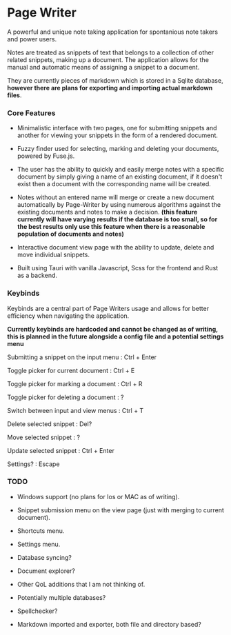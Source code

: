 # Page Writer

A powerful and unique note taking application for spontanious note takers and power users.

Notes are treated as snippets of text that belongs to a collection of other related snippets, making up a document. The application allows for the manual and automatic means of assigning a snippet to a document.

They are currently pieces of markdown which is stored in a Sqlite database, **however there are plans for exporting and importing actual markdown files**.

### Core Features

- Minimalistic interface with two pages, one for submitting snippets and another for viewing your snippets in the form of a rendered document.

- Fuzzy finder used for selecting, marking and deleting your documents, powered by Fuse.js.

- The user has the ability to quickly and easily merge notes with a specific document by simply giving a name of an existing document, if it doesn't exist then a document with the corresponding name will be created.

- Notes without an entered name will merge or create a new document automatically by Page-Writer by using numerous algorithms against the existing documents and notes to make a decision. **(this feature currently will have varying results if the database is too small, so for the best results only use this feature when there is a reasonable population of documents and notes)**

- Interactive document view page with the ability to update, delete and move individual snippets.

- Built using Tauri with vanilla Javascript, Scss for the frontend and Rust as a backend.

### Keybinds

Keybinds are a central part of Page Writers usage and allows for better efficiency when navigating the application.

**Currently keybinds are hardcoded and cannot be changed as of writing, this is planned in the future alongside a config file and a potential settings menu**

Submitting a snippet on the input menu : Ctrl + Enter

Toggle picker for current document : Ctrl + E

Toggle picker for marking a document : Ctrl + R

Toggle picker for deleting a document : ?

Switch between input and view menus : Ctrl + T

Delete selected snippet : Del?

Move selected snippet : ?

Update selected snippet : Ctrl + Enter

Settings? : Escape

### TODO

- Windows support (no plans for Ios or MAC as of writing).

- Snippet submission menu on the view page (just with merging to current document).

- Shortcuts menu.

- Settings menu.

- Database syncing?

- Document explorer?

- Other QoL additions that I am not thinking of.

- Potentially multiple databases?

- Spellchecker?

- Markdown imported and exporter, both file and directory based?
